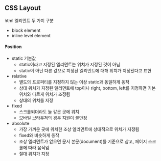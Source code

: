 ## CSS Layout

html 엘리먼트 두 가지 구분

- block element
- inline level element



#### Position

- static 기본값
  - static이라고 지정된 엘리먼트는 위치가 지정된 것이 아님
  - static이 아닌 다른 값으로 지정된 엘리먼트에 대해 위치가 지정됐다고 표현
- relative
  - 별도의 프로퍼티를 지정하지 않는 이상 static과 동일하게 동작
  - 상대 위치가 지정된 엘리먼트에 top이나 right, bottom, left를 지정하면 기본 위치와 다르게 위치가 조정됨
  - 상대의 위치를 지정
- fixed
  - 스크롤되더라도 늘 같은 곳에 위치
  - 모바일 브라우저의 경우 지원이 불안정
- absolute
  - 가장 가까운 곳에 위치한 조상 엘리먼트에 상대적으로 위치가 지정됨
  - fixed와 비슷하게 동작
  - 조상 엘리먼트가 없으면 문서 본문(document)를 기준으로 삼고, 페이지 스크롤에 따라 움직임
  - 절대 위치가 지정